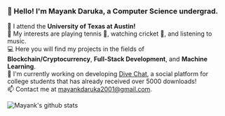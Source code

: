 ### 👋 Hello! I'm Mayank Daruka, a Computer Science undergrad.
:blue_book: I attend the **University of Texas at Austin!** <br/>
:musical_note: My interests are playing tennis :tennis:, watching cricket :cricket_game:, and listening to music. <br/>
:computer: Here you will find my projects in the fields of **Blockchain/Cryptocurrency**, **Full-Stack Development**, and **Machine Learning**. <br/>
:iphone: I'm currently working on developing [Dive Chat](https://dive.chat/), a social platform for college students that has already received over 5000 downloads! <br/>
📫 Contact me at mayankdaruka2001@gmail.com. <br/>

<!--
**mayankdaruka/mayankdaruka** is a ✨ _special_ ✨ repository because its `README.md` (this file) appears on your GitHub profile.

Here are some ideas to get you started:

- 🔭 I’m currently working on ...
- 🌱 I’m currently learning ...
- 👯 I’m looking to collaborate on ...
- 🤔 I’m looking for help with ...
- 💬 Ask me about ...
- 📫 How to reach me: ...
- 😄 Pronouns: ...
- ⚡ Fun fact: ...
-->

![Mayank's github stats](https://github-readme-stats.vercel.app/api?username=mayankdaruka&count_private=true)
